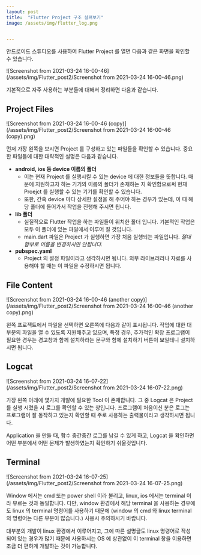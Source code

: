 ```yaml
---
layout: post
title:  "Flutter Project 구조 살펴보기"
image: /assets/img/flutter_log.png


---
```


안드로이드 스튜디오를 사용하여 Flutter Project 를 열면 다음과 같은 화면을 확인할 수 있습니다.

![Screenshot from 2021-03-24 16-00-46](/assets/img/Flutter_post2/Screenshot from 2021-03-24 16-00-46.png)

기본적으로 자주 사용하는 부분들에 대해서 정리하면 다음과 같습니다.

## Project Files

![Screenshot from 2021-03-24 16-00-46 (copy)](/assets/img/Flutter_post2/Screenshot from 2021-03-24 16-00-46 (copy).png)

먼저 가장 왼쪽을 보시면 Project 를 구성하고 있는 파일들을 확인할 수 있습니다. 중요한 파일들에 대한 대략적인 설명은 다음과 같습니다.

+ **android, ios 등 device 이름의 폴더** 
  + 이는 현재 Project 를 실행시킬 수 있는 device 에 대한 정보들을 뜻합니다. 때문에 지원하고자 하는 기기의 이름의 폴더가 존재하는 지 확인함으로써 현재 Proejct 를 실행할 수 있는 기기를 확인할 수 있습니다. 
  + 또한, 간혹 device 마다 상세한 설정을 해 주어야 하는 경우가 있는데, 이 때 해당 폴더에 들어가서 작업을 진행해 주시면 됩니다.
+ **lib 폴더**
  + 실질적으로 Flutter 작업을 하는 파일들이 위치한 폴더 입니다. 기본적인 작업은 모두 이 폴더에 있는 파일에서 이루어 질 것입니다.
  + main.dart 파일은 Project 가 실행하면 가장 처음 실행되는 파일입니다. *절대 함부로 이름을 변경하시면 안됩니다.*
+ **pubspec.yaml**
  + Project 의 설정 파일이라고 생각하시면 됩니다. 외부 라이브러리나 자료를 사용해야 할 때는 이 파일을 수정하시면 됩니다.



## File Content

![Screenshot from 2021-03-24 16-00-46 (another copy)](/assets/img/Flutter_post2/Screenshot from 2021-03-24 16-00-46 (another copy).png)

왼쪽 프로젝트에서 파일을 선택하면 오른쪽에 다음과 같이 표시됩니다. 작업에 대한 대부분의 파일을 열 수 있도록 지원해주고 있으며, 특정 경우, 추가적인 확장 프로그램이 필요한 경우는 경고창과 함께 설치하라는 문구와 함께 설치하기 버튼이 보일테니 설치하시면 됩니다.



## Logcat

![Screenshot from 2021-03-24 16-07-22](/assets/img/Flutter_post2/Screenshot from 2021-03-24 16-07-22.png)

가장 왼쪽 아래에 몇가지 개발에 필요한 Tool 이 존재합니다. 그 중 Logcat 은 Project 를 실행 시켰을 시 로그를 확인할 수 있는 창입니다. 프로그램이 처음이신 분은 로그는 프로그램이 잘 동작하고 있는지 확인할 때 주로 사용하는 출력물이라고 생각하시면 됩니다.

Application 을 만들 때, 함수 중간중간 로그를 남길 수 있게 하고, Logcat 을 확인하면 어떤 부분에서 어떤 문제가 발생하였는지 확인하기 쉬울것입니다.



## Terminal

![Screenshot from 2021-03-24 16-07-25](/assets/img/Flutter_post2/Screenshot from 2021-03-24 16-07-25.png)

Window 에서는 cmd 또는 power shell 이라 불리고, linux, ios 에서는 terminal 이라 부르는 것과 동일합니다. 다만, window 환경에서 해당 terminal 을 사용하는 경우에도 linux 의 terminal 명령어를 사용하기 때문에 (window 의 cmd 와 linux terminal 의 명령어는 다른 부분이 많습니다.) 사용시 주의하시기 바랍니다.

대부분의 개발이 linux 환경에서 이루어지고, 그에 따른 설명글도 linux 명령어로 작성되어 있는 경우가 많기 때문에 사용하시는 OS 에 상관없이 이 terminal 창을 이용하면 조금 더 편하게 개발하는 것이 가능합니다.